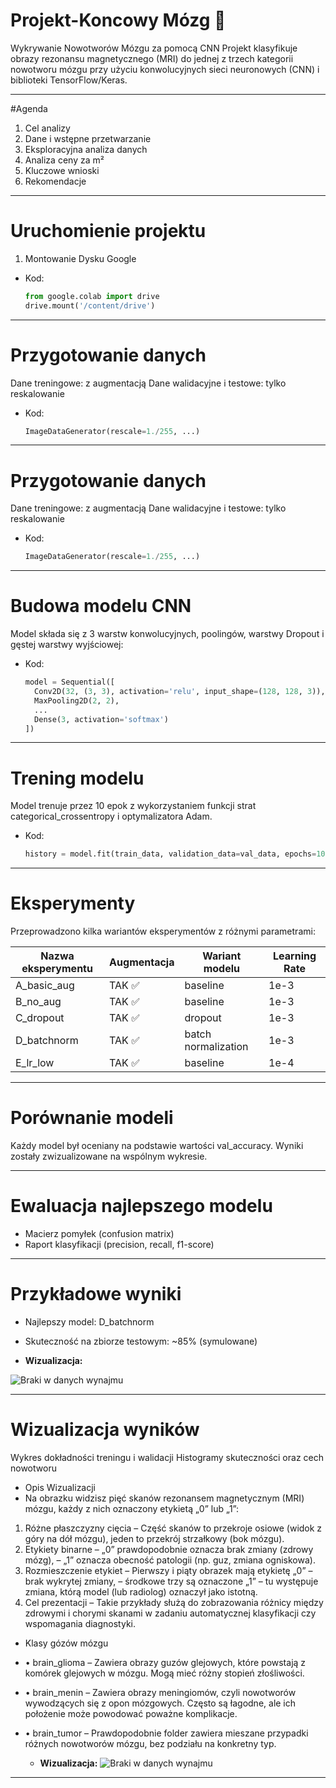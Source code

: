 # Projekt-Koncowy Mózg 🧠
Wykrywanie Nowotworów Mózgu za pomocą CNN
Projekt klasyfikuje obrazy rezonansu magnetycznego (MRI) do jednej z trzech kategorii nowotworu mózgu przy użyciu konwolucyjnych sieci neuronowych (CNN) i biblioteki TensorFlow/Keras.

---

#Agenda  
1. Cel analizy  
2. Dane i wstępne przetwarzanie  
3. Eksploracyjna analiza danych  
4. Analiza ceny za m²  
5. Kluczowe wnioski  
7. Rekomendacje  

---
# Uruchomienie projektu
1. Montowanie Dysku Google
- Kod:  
  ```python
  from google.colab import drive
  drive.mount('/content/drive')
---
# Przygotowanie danych
Dane treningowe: z augmentacją
Dane walidacyjne i testowe: tylko reskalowanie
- Kod:  
  ```python
  ImageDataGenerator(rescale=1./255, ...)

---
# Przygotowanie danych
Dane treningowe: z augmentacją
Dane walidacyjne i testowe: tylko reskalowanie
- Kod:  
  ```python
  ImageDataGenerator(rescale=1./255, ...)
  
----
# Budowa modelu CNN
Model składa się z 3 warstw konwolucyjnych, poolingów, warstwy Dropout i gęstej warstwy wyjściowej:

- Kod:  
  ```python
  model = Sequential([
    Conv2D(32, (3, 3), activation='relu', input_shape=(128, 128, 3)),
    MaxPooling2D(2, 2),
    ...
    Dense(3, activation='softmax')
  ])

---
# Trening modelu
Model trenuje przez 10 epok z wykorzystaniem funkcji strat categorical_crossentropy i optymalizatora Adam.

- Kod:  
  ```python
  history = model.fit(train_data, validation_data=val_data, epochs=10)

---
# Eksperymenty
Przeprowadzono kilka wariantów eksperymentów z różnymi parametrami:

| Nazwa eksperymentu | Augmentacja | Wariant modelu     | Learning Rate |
| ------------------ | ----------- | ------------------ | ------------|
| A_basic_aug      | TAK  ✅       | baseline            | 1e-3         |
| B_no_aug         | TAK  ✅       | baseline            | 1e-3         |
| C_dropout        | TAK  ✅       | dropout             | 1e-3         |
| D_batchnorm      | TAK  ✅       | batch normalization | 1e-3         |
| E_lr_low         | TAK  ✅       | baseline            | 1e-4         |

---
#  Porównanie modeli
Każdy model był oceniany na podstawie wartości val_accuracy. Wyniki zostały zwizualizowane na wspólnym wykresie.

---

# Ewaluacja najlepszego modelu
- Macierz pomyłek (confusion matrix)
- Raport klasyfikacji (precision, recall, f1-score)

---
# Przykładowe wyniki
- Najlepszy model: D_batchnorm
- Skuteczność na zbiorze testowym: ~85% (symulowane)

- **Wizualizacja:**

![Braki w danych wynajmu](image/zd5.jpg)


---

# Wizualizacja wyników
Wykres dokładności treningu i walidacji
Histogramy skuteczności oraz cech nowotworu

- Opis Wizualizacji
- Na obrazku widzisz pięć skanów rezonansem magnetycznym (MRI) mózgu, każdy z nich oznaczony etykietą „0” lub „1”:
1.	Różne płaszczyzny cięcia – Część skanów to przekroje osiowe (widok z góry na dół mózgu), jeden to przekrój strzałkowy (bok mózgu).
2.	Etykiety binarne – „0” prawdopodobnie oznacza brak zmiany (zdrowy mózg), – „1” oznacza obecność patologii (np. guz, zmiana ogniskowa).
3.	Rozmieszczenie etykiet – Pierwszy i piąty obrazek mają etykietę „0” – brak wykrytej zmiany, – środkowe trzy są oznaczone „1” – tu występuje zmiana, którą model (lub radiolog) oznaczył jako istotną.
4.	Cel prezentacji – Takie przykłady służą do zobrazowania różnicy między zdrowymi i chorymi skanami w zadaniu automatycznej klasyfikacji czy wspomagania diagnostyki.

- Klasy gózów mózgu
- •	brain_glioma – Zawiera obrazy guzów glejowych, które powstają z komórek glejowych w mózgu. Mogą mieć różny stopień złośliwości.
- •	brain_menin – Zawiera obrazy meningiomów, czyli nowotworów wywodzących się z opon mózgowych. Często są łagodne, ale ich położenie może powodować poważne komplikacje.
- •	brain_tumor – Prawdopodobnie folder zawiera mieszane przypadki różnych nowotworów mózgu, bez podziału na konkretny typ.


  - **Wizualizacja:**
![Braki w danych wynajmu](image/zd1.jpg)

----























  

  



